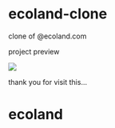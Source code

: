 # ecoland-clone
clone of @ecoland.com

project preview

![](shots.png) <br>

thank you for visit this...
# ecoland
